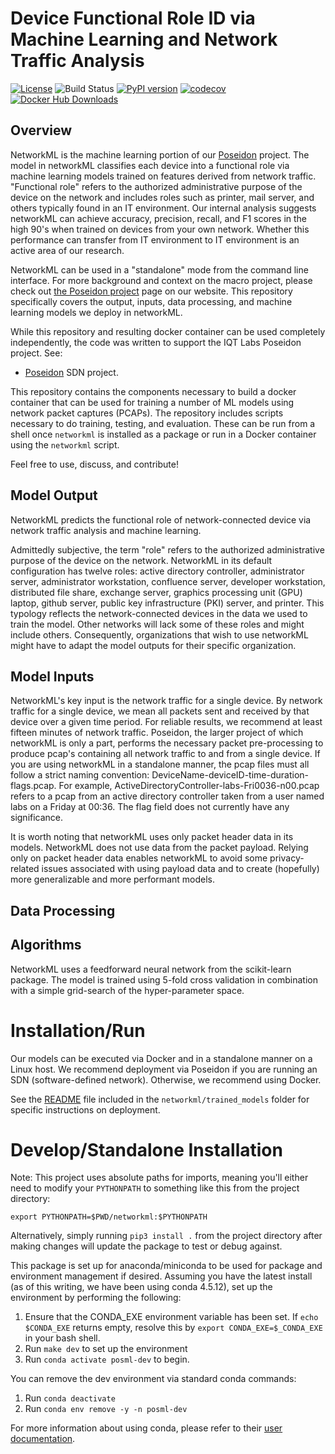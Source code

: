 # Device Functional Role ID via Machine Learning and Network Traffic Analysis

[![License](https://img.shields.io/badge/License-Apache%202.0-blue.svg)](https://opensource.org/licenses/Apache-2.0)
![Build Status](https://github.com/iqtlabs/networkml/workflows/test/badge.svg)
[![PyPI version](https://badge.fury.io/py/networkml.svg)](https://badge.fury.io/py/networkml)
[![codecov](https://codecov.io/gh/IQTLabs/NetworkML/branch/master/graph/badge.svg)](https://codecov.io/gh/IQTLabs/IQTLabs)
[![Docker Hub Downloads](https://img.shields.io/docker/pulls/iqtlabs/networkml.svg)](https://hub.docker.com/r/iqtlabs/networkml/)

## Overview
NetworkML is the machine learning portion of our [Poseidon](https://github.com/IQTLabs/poseidon) project. The model in networkML classifies each device into a functional role via machine learning models trained on features derived from network traffic. "Functional role" refers to the authorized administrative purpose of the device on the network and includes roles such as printer, mail server, and others typically found in an IT environment. Our internal analysis suggests networkML can achieve accuracy, precision, recall, and F1 scores in the high 90's when trained on devices from your own network. Whether this performance can transfer from IT environment to IT environment is an active area of our research.

NetworkML can be used in a "standalone" mode from the command line interface. For more background and context on the macro project, please check out [the Poseidon project](https://www.cyberreboot.org/projects/poseidon/) page on our website. This repository specifically covers the output, inputs, data processing, and machine learning models we deploy in networkML.

While this repository and resulting docker container can be used completely independently, the code was written to support the IQT Labs Poseidon project. See:

- [Poseidon](https://github.com/IQTLabs/poseidon) SDN project.

This repository contains the components necessary to build a docker container that can be used for training a number of ML models using network packet captures (PCAPs). The repository includes scripts necessary to do training, testing, and evaluation. These can be run from a shell once `networkml` is installed as a package or run in a Docker container using the `networkml` script.

Feel free to use, discuss, and contribute!

## Model Output
NetworkML predicts the functional role of network-connected device via network traffic analysis and machine learning.

Admittedly subjective, the term "role" refers to the authorized administrative purpose of the device on the network. NetworkML in its default configuration has twelve roles: active directory controller, administrator server, administrator workstation, confluence server, developer workstation, distributed file share, exchange server, graphics processing unit (GPU) laptop, github server, public key infrastructure (PKI) server, and printer. This typology reflects the network-connected devices in the data we used to train the model. Other networks will lack some of these roles and might include others. Consequently, organizations that wish to use networkML might have to adapt the model outputs for their specific organization.

## Model Inputs
NetworkML's key input is the network traffic for a single device. By network traffic for a single device, we mean all packets sent and received by that device over a given time period. For reliable results, we recommend at least fifteen minutes of network traffic. Poseidon, the larger project of which networkML is only a part, performs the necessary packet pre-processing to produce pcap's containing all network traffic to and from a single device. If you are using networkML in a standalone manner, the pcap files must all follow a strict naming convention: DeviceName-deviceID-time-duration-flags.pcap. For example, ActiveDirectoryController-labs-Fri0036-n00.pcap refers to a pcap from an active directory controller taken from a user named labs on a Friday at 00:36. The flag field does not currently have any significance.

It is worth noting that networkML uses only packet header data in its models. NetworkML does not use data from the packet payload. Relying only on packet header data enables networkML to avoid some privacy-related issues associated with using payload data and to create (hopefully) more generalizable and more performant models.

## Data Processing

## Algorithms

NetworkML uses a feedforward neural network from the scikit-learn package. The model is trained using 5-fold cross validation in combination with a simple grid-search of the hyper-parameter space.


# Installation/Run

Our models can be executed via Docker and in a standalone manner on a Linux host. We recommend deployment via Poseidon if you are running an SDN (software-defined network). Otherwise, we recommend using Docker.

See the [README](https://github.com/IQTLabs/NetworkML/tree/master/networkml/trained_models) file included in the `networkml/trained_models` folder for specific instructions on deployment.

# Develop/Standalone Installation

Note: This project uses absolute paths for imports, meaning you'll either need to modify your `PYTHONPATH` to something like this from the project directory:
```
export PYTHONPATH=$PWD/networkml:$PYTHONPATH
```
Alternatively, simply running `pip3 install .` from the project directory after making changes will update the package to test or debug against.

This package is set up for anaconda/miniconda to be used for package and environment
management if desired. Assuming you have the latest install (as of this writing, we have been using
conda 4.5.12), set up the environment by performing the following:
 1. Ensure that the CONDA_EXE environment variable has been set. If `echo $CONDA_EXE`
returns empty, resolve this by `export CONDA_EXE=$_CONDA_EXE` in your bash shell.
 2. Run `make dev` to set up the environment
 3. Run `conda activate posml-dev` to begin.

You can remove the dev environment via standard conda commands:
 1. Run `conda deactivate`
 2. Run `conda env remove -y -n posml-dev`

For more information about using conda, please refer to their
[user documentation](https://conda.io/projects/conda/en/latest/user-guide/getting-started.html).
